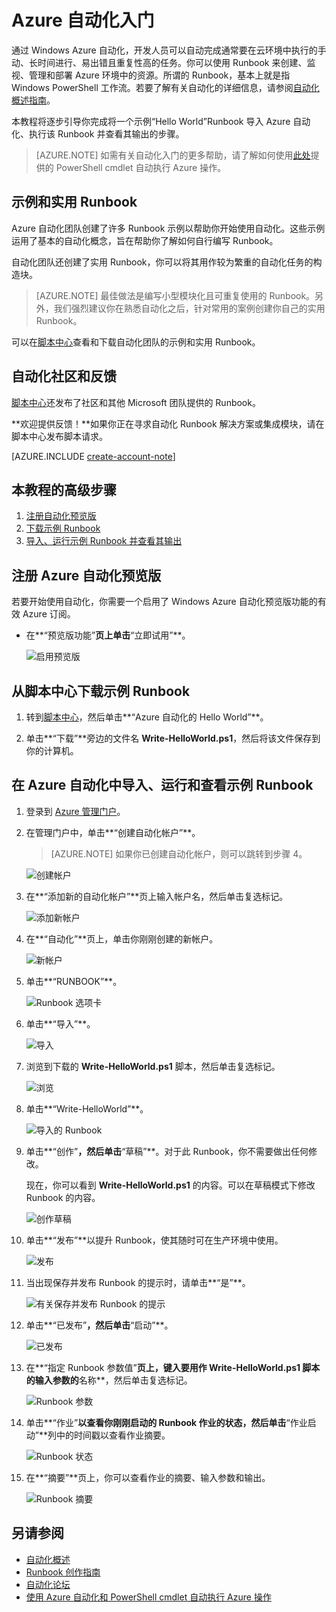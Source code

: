 <properties linkid="automation-create-runbook-from-samples" urlDisplayName="Get Started with Azure Automation" pageTitle="Get Started with Azure Automation" metaKeywords="" description="Learn how to import and run an automation job in Azure." metaCanonical="" services="automation" documentationCenter="" title="Get Started with Azure Automation" authors="" solutions="" manager="" editor="" />
<tags ms.service="automation"
    ms.date="02/20/2015"
    wacn.date=""
    />

# Azure 自动化入门

通过 Windows Azure 自动化，开发人员可以自动完成通常要在云环境中执行的手动、长时间进行、易出错且重复性高的任务。你可以使用 Runbook 来创建、监视、管理和部署 Azure 环境中的资源。所谓的 Runbook，基本上就是指 Windows PowerShell 工作流。若要了解有关自动化的详细信息，请参阅[自动化概述指南][自动化概述指南]。

本教程将逐步引导你完成将一个示例“Hello World”Runbook 导入 Azure 自动化、执行该 Runbook 并查看其输出的步骤。

> [AZURE.NOTE] 如需有关自动化入门的更多帮助，请了解如何使用[此处][此处]提供的 PowerShell cmdlet 自动执行 Azure 操作。

## 示例和实用 Runbook

Azure 自动化团队创建了许多 Runbook 示例以帮助你开始使用自动化。这些示例运用了基本的自动化概念，旨在帮助你了解如何自行编写 Runbook。

自动化团队还创建了实用 Runbook，你可以将其用作较为繁重的自动化任务的构造块。

> [AZURE.NOTE] 最佳做法是编写小型模块化且可重复使用的 Runbook。另外，我们强烈建议你在熟悉自动化之后，针对常用的案例创建你自己的实用 Runbook。

可以在[脚本中心][脚本中心]查看和下载自动化团队的示例和实用 Runbook。

## 自动化社区和反馈

[脚本中心][1]还发布了社区和其他 Microsoft 团队提供的 Runbook。

**欢迎提供反馈！**如果你正在寻求自动化 Runbook 解决方案或集成模块，请在脚本中心发布脚本请求。

[AZURE.INCLUDE [create-account-note](../includes/create-account-note.md)]

## 本教程的高级步骤

1.  [注册自动化预览版][注册自动化预览版]
2.  [下载示例 Runbook][下载示例 Runbook]
3.  [导入、运行示例 Runbook 并查看其输出][导入、运行示例 Runbook 并查看其输出]

## <a name="preview"></a>注册 Azure 自动化预览版

若要开始使用自动化，你需要一个启用了 Windows Azure 自动化预览版功能的有效 Azure 订阅。

-   在**“预览版功能”**页上单击**“立即试用”**。

    ![启用预览版][启用预览版]

## <a name="download-sample"></a>从脚本中心下载示例 Runbook

1.  转到[脚本中心][脚本中心]，然后单击**“Azure 自动化的 Hello World”**。

2.  单击**“下载”**旁边的文件名 **Write-HelloWorld.ps1**，然后将该文件保存到你的计算机。

## <a name="import-sample"></a>在 Azure 自动化中导入、运行和查看示例 Runbook

1.  登录到 [Azure 管理门户][Azure 管理门户]。

2.  在管理门户中，单击**“创建自动化帐户”**。

    > [AZURE.NOTE] 如果你已创建自动化帐户，则可以跳转到步骤 4。

    ![创建帐户][创建帐户]

3.  在**“添加新的自动化帐户”**页上输入帐户名，然后单击复选标记。

    ![添加新帐户][添加新帐户]

4.  在**“自动化”**页上，单击你刚刚创建的新帐户。

    ![新帐户][新帐户]

5.  单击**“RUNBOOK”**。

    ![Runbook 选项卡][Runbook 选项卡]

6.  单击**“导入”**。

    ![导入][导入]

7.  浏览到下载的 **Write-HelloWorld.ps1** 脚本，然后单击复选标记。

    ![浏览][浏览]

8.  单击**“Write-HelloWorld”**。

    ![导入的 Runbook][导入的 Runbook]

9.  单击**“创作”**，然后单击**“草稿”**。对于此 Runbook，你不需要做出任何修改。

    现在，你可以看到 **Write-HelloWorld.ps1** 的内容。可以在草稿模式下修改 Runbook 的内容。

    ![创作草稿][创作草稿]

10. 单击**“发布”**以提升 Runbook，使其随时可在生产环境中使用。

    ![发布][发布]

11. 当出现保存并发布 Runbook 的提示时，请单击**“是”**。

    ![有关保存并发布 Runbook 的提示][有关保存并发布 Runbook 的提示]

12. 单击**“已发布”**，然后单击**“启动”**。

    ![已发布][已发布]

13. 在**“指定 Runbook 参数值”**页上，键入要用作 Write-HelloWorld.ps1 脚本的输入参数的**名称**，然后单击复选标记。

    ![Runbook 参数][Runbook 参数]

14. 单击**“作业”**以查看你刚刚启动的 Runbook 作业的状态，然后单击**“作业启动”**列中的时间戳以查看作业摘要。

    ![Runbook 状态][Runbook 状态]

15. 在**“摘要”**页上，你可以查看作业的摘要、输入参数和输出。

    ![Runbook 摘要][Runbook 摘要]

## 另请参阅

-   [自动化概述][自动化概述]
-   [Runbook 创作指南][Runbook 创作指南]
-   [自动化论坛][自动化论坛]
-   [使用 Azure 自动化和 PowerShell cmdlet 自动执行 Azure 操作][此处]

  [自动化概述指南]: /zh-cn/documentation/services/automation/
  [此处]: http://blogs.technet.com/b/keithmayer/archive/2014/04/04/step-by-step-getting-started-with-windows-azure-automation.aspx
  [脚本中心]: http://go.microsoft.com/fwlink/p/?LinkId=393029
  [1]: http://go.microsoft.com/fwlink/?LinkID=391681
  [注册自动化预览版]: #preview
  [下载示例 Runbook]: #download-sample
  [导入、运行示例 Runbook 并查看其输出]: #import-sample
  [启用预览版]: ./media/automation/automation_00_EnablePreview.png
  [Azure 管理门户]: http://manage.windowsazure.cn
  [创建帐户]: ./media/automation/automation_01_CreateAccount.png
  [添加新帐户]: ./media/automation/automation_02_addnewautoacct.png
  [新帐户]: ./media/automation/automation_03_NewAutoAcct.png
  [Runbook 选项卡]: ./media/automation/automation_04_RunbooksTab.png
  [导入]: ./media/automation/automation_05_Import.png
  [浏览]: ./media/automation/automation_06_Browse.png
  [导入的 Runbook]: ./media/automation/automation_07_ImportedRunbook.png
  [创作草稿]: ./media/automation/automation_08_AuthorDraft.png
  [发布]: ./media/automation/automation_085_Publish.png
  [有关保存并发布 Runbook 的提示]: ./media/automation/automation_09_SavePubPrompt.png
  [已发布]: ./media/automation/automation_10_PublishStart.png
  [Runbook 参数]: ./media/automation/automation_11_RunbookParams.png
  [Runbook 状态]: ./media/automation/automation_12_RunbookStatus.png
  [Runbook 摘要]: ./media/automation/automation_13_RunbookSummary_callouts.png
  [自动化概述]: https://msdn.microsoft.com/zh-cn/library/azure/dn643629.aspx
  [Runbook 创作指南]: https://technet.microsoft.com/zh-cn/library/dn469262.aspx
  [自动化论坛]: https://social.msdn.microsoft.com/Forums/azure/zh-CN/home?forum=windowsazurezhchs

